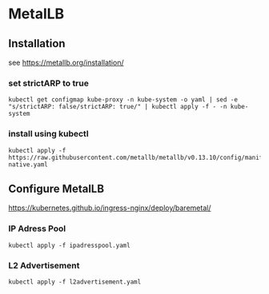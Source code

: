# MetalLB

## Installation

see https://metallb.org/installation/

### set strictARP to true 


```
kubectl get configmap kube-proxy -n kube-system -o yaml | sed -e "s/strictARP: false/strictARP: true/" | kubectl apply -f - -n kube-system
```


### install using kubectl

```
kubectl apply -f https://raw.githubusercontent.com/metallb/metallb/v0.13.10/config/manifests/metallb-native.yaml
```

## Configure MetalLB

https://kubernetes.github.io/ingress-nginx/deploy/baremetal/

### IP Adress Pool

```
kubectl apply -f ipadresspool.yaml
```

### L2 Advertisement

```
kubectl apply -f l2advertisement.yaml
```


